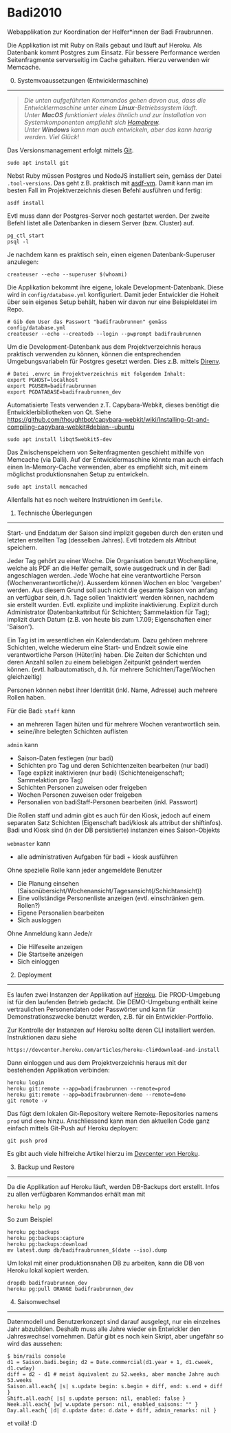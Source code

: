 Badi2010
========
                
Webapplikation zur Koordination der Helfer*innen der Badi Fraubrunnen.

Die Applikation ist mit Ruby on Rails gebaut und läuft auf Heroku. Als Datenbank kommt Postgres zum Einsatz.
Für bessere Performance werden Seitenfragmente serverseitig im Cache gehalten. Hierzu verwenden wir Memcache.


0. Systemvoaussetzungen (Entwicklermaschine)
--------------------------------------------

> _Die unten aufgeführten Kommandos gehen davon aus, dass die Entwicklermaschine unter einem __Linux__-Betriebssystem läuft. <br>
> Unter __MacOS__ funktioniert vieles ähnlich und zur Installation von Systemkomponenten empfiehlt sich [Homebrew](https://brew.sh/). <br>
> Unter __Windows__ kann man auch entwickeln, aber das kann haarig werden. Viel Glück!_  

Das Versionsmanagement erfolgt mittels [Git](https://git-scm.com/).

    sudo apt install git

Nebst Ruby müssen Postgres und NodeJS installiert sein, gemäss der Datei `.tool-versions`. 
Das geht z.B. praktisch mit [asdf-vm](https://asdf-vm.com/). 
Damit kann man im besten Fall im Projektverzeichnis diesen Befehl ausführen und fertig:

    asdf install

Evtl muss dann der Postgres-Server noch gestartet werden. 
Der zweite Befehl listet alle Datenbanken in diesem Server (bzw. Cluster) auf.
 
    pg_ctl start   
    psql -l

Je nachdem kann es praktisch sein, einen eigenen Datenbank-Superuser anzulegen:

    createuser --echo --superuser $(whoami)

Die Applikation bekommt ihre eigene, lokale Development-Datenbank. Diese wird in `config/database.yml` konfiguriert. 
Damit jeder Entwickler die Hoheit über sein eigenes Setup behält, haben wir davon nur eine Beispieldatei im Repo.  

    # Gib dem User das Passwort "badifraubrunnen" gemäss config/database.yml
    createuser --echo --createdb --login --pwprompt badifraubrunnen

Um die Development-Datenbank aus dem Projektverzeichnis heraus praktisch verwenden zu können, können die entsprechenden
Umgebungsvariabeln für Postgres gesetzt werden. Dies z.B. mittels [Direnv](https://direnv.net/).

    # Datei .envrc im Projektverzeichnis mit folgendem Inhalt:
    export PGHOST=localhost
    export PGUSER=badifraubrunnen
    export PGDATABASE=badifraubrunnen_dev


Automatisierte Tests verwenden z.T. Capybara-Webkit, dieses benötigt die Entwicklerbibliotheken von Qt.
Siehe https://github.com/thoughtbot/capybara-webkit/wiki/Installing-Qt-and-compiling-capybara-webkit#debian--ubuntu 

    sudo apt install libqt5webkit5-dev

Das Zwischenspeichern von Seitenfragmenten geschieht mithilfe von Memcache (via Dalli). 
Auf der Entwicklermaschine könnte man auch einfach einen In-Memory-Cache verwenden, aber es empfiehlt sich,
mit einem möglichst produktionsnahen Setup zu entwickeln.

    sudo apt install memcached

Allenfalls hat es noch weitere Instruktionen im `Gemfile`.


1. Technische Überlegungen
--------------------------

Start- und Enddatum der Saison sind implizit gegeben durch den ersten und 
letzten erstellten Tag (desselben Jahres). Evtl trotzdem als Attribut speichern.

Jeder Tag gehört zu einer Woche.
Die Organisation benutzt Wochenpläne, welche als PDF an die Helfer gemailt, 
sowie ausgedruck und in der Badi angeschlagen werden. Jede Woche hat eine 
verantwortliche Person (Wochenverantwortliche/r). Ausserdem können Wochen en
bloc 'vergeben' werden. Aus diesem Grund soll auch nicht die gesamte Saison von
anfang an verfügbar sein, d.h. Tage sollen 'inaktiviert' werden können, nachdem
sie erstellt wurden.
Evtl. explizite und implizite inaktivierung. Explizit durch Administrator
(Datenbankattribut für Schichten; Sammelaktion für Tag); implizit durch Datum
(z.B. von heute bis zum 1.7.09; Eigenschaften einer 'Saison').

Ein Tag ist im wesentlichen ein Kalenderdatum. Dazu gehören mehrere Schichten,
welche wiederum eine Start- und Endzeit sowie eine verantwortliche Person
(Hüter/in) haben. Die Zeiten der Schichten und deren Anzahl sollen zu einem
beliebigen Zeitpunkt geändert werden können. (evtl. halbautomatisch, d.h. für
mehrere Schichten/Tage/Wochen gleichzeitig)

Personen können nebst ihrer Identität (inkl. Name, Adresse) auch
mehrere Rollen haben.

Für die Badi:
`staff` kann
- an mehreren Tagen hüten und für mehrere Wochen verantwortlich sein.
- seine/ihre belegten Schichten auflisten

`admin` kann
- Saison-Daten festlegen (nur badi)
- Schichten pro Tag und deren Schichtenzeiten bearbeiten (nur badi)
- Tage explizit inaktivieren (nur badi) (Schichteneigenschaft; Sammelaktion pro Tag)
- Schichten Personen zuweisen oder freigeben
- Wochen    Personen zuweisen oder freigeben
- Personalien von badiStaff-Personen bearbeiten (inkl. Passwort)

Die Rollen staff und admin gibt es auch für den Kiosk, jedoch auf einem separaten
Satz Schichten (Eigenschaft badi/kiosk als attribut der shiftinfos). Badi und
Kiosk sind (in der DB persistierte) instanzen eines Saison-Objekts

`webmaster` kann
- alle administrativen Aufgaben für badi + kiosk ausführen


Ohne spezielle Rolle kann jeder angemeldete Benutzer
- Die Planung einsehen (Saisonübersicht/Wochenansicht/Tagesansicht(/Schichtansicht))
- Eine vollständige Personenliste anzeigen (evtl. einschränken gem. Rollen?)
- Eigene Personalien bearbeiten
- Sich ausloggen

Ohne Anmeldung kann Jede/r
- Die Hilfeseite anzeigen
- Die Startseite anzeigen
- Sich einloggen


2. Deployment
-------------

Es laufen zwei Instanzen der Applikation auf [Heroku](https://www.heroku.com).
Die PROD-Umgebung ist für den laufenden Betrieb gedacht. Die DEMO-Umgebung enthält keine vertraulichen Personendaten
oder Passwörter und kann für Demonstrationszwecke benutzt werden, z.B. für ein Entwickler-Portfolio.

Zur Kontrolle der Instanzen auf Heroku sollte deren CLI installiert werden. Instruktionen dazu siehe 

    https://devcenter.heroku.com/articles/heroku-cli#download-and-install

Dann einloggen und aus dem Projektverzeichnis heraus mit der bestehenden Applikation verbinden:

    heroku login
    heroku git:remote --app=badifraubrunnen --remote=prod
    heroku git:remote --app=badifraubrunnen-demo --remote=demo
    git remote -v
    
Das fügt dem lokalen Git-Repository weitere Remote-Repositories namens `prod` und `demo` hinzu.
Anschliessend kann man den aktuellen Code ganz einfach mittels Git-Push auf Heroku deployen:
                                                                                            
    git push prod

Es gibt auch viele hilfreiche Artikel hierzu im 
[Devcenter von Heroku](https://devcenter.heroku.com/articles/git#for-an-existing-heroku-app).


3. Backup und Restore
---------------------

Da die Applikation auf Heroku läuft, werden DB-Backups dort erstellt. 
Infos zu allen verfügbaren Kommandos erhält man mit 

    heroku help pg
    
So zum Beispiel

    heroku pg:backups
    heroku pg:backups:capture
    heroku pg:backups:download
    mv latest.dump db/badifraubrunnen_$(date --iso).dump
    
Um lokal mit einer produktionsnahen DB zu arbeiten, kann die DB von Heroku lokal kopiert werden.

    dropdb badifraubrunnen_dev
    heroku pg:pull ORANGE badifraubrunnen_dev


4. Saisonwechsel
----------------

Datenmodell und Benutzerkonzept sind darauf ausgelegt, nur ein einzelnes Jahr abzubilden. 
Deshalb muss alle Jahre wieder ein Entwickler den Jahreswechsel vornehmen. 
Dafür gibt es noch kein Skript, aber ungefähr so wird das aussehen: 
                                          
    $ bin/rails console
    d1 = Saison.badi.begin; d2 = Date.commercial(d1.year + 1, d1.cweek, d1.cwday)
    diff = d2 - d1 # meist äquivalent zu 52.weeks, aber manche Jahre auch 53.weeks
    Saison.all.each{ |s| s.update begin: s.begin + diff, end: s.end + diff }
    Shift.all.each{ |s| s.update person: nil, enabled: false }
    Week.all.each{ |w| w.update person: nil, enabled_saisons: "" }
    Day.all.each{ |d| d.update date: d.date + diff, admin_remarks: nil }

et voilà! :D
